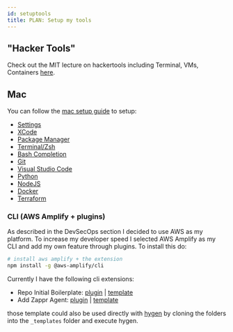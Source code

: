 ```yaml
---
id: setuptools
title: PLAN: Setup my tools
---
```


## "Hacker Tools"

Check out the MIT lecture on hackertools including Terminal, VMs, Containers [here](https://hacker-tools.github.io/lectures/).

## Mac

You can follow the [mac setup guide](https://d10l.github.io/mac-setup/) to setup:

- [Settings](https://d10l.github.io/mac-setup/SystemPreferences/)
- [XCode](https://d10l.github.io/mac-setup/Xcode/)
- [Package Manager](https://d10l.github.io/mac-setup/Homebrew/)
- [Terminal/Zsh](https://d10l.github.io/mac-setup/iTerm/zsh.html)
- [Bash Completion](https://d10l.github.io/mac-setup/BashCompletion/)
- [Git](https://d10l.github.io/mac-setup/Git/)
- [Visual Studio Code](https://d10l.github.io/mac-setup/VisualStudioCode/)
- [Python](https://d10l.github.io/mac-setup/Python/)
- [NodeJS](https://d10l.github.io/mac-setup/Node.js/)
- [Docker](https://d10l.github.io/mac-setup/Docker/)
- [Terraform](https://d10l.github.io/mac-setup/Terraform/)

### CLI (AWS Amplify + plugins)

As described in the DevSecOps section I decided to use AWS as my platform. To increase my developer speed I selected AWS Amplify as my CLI and add my own feature through plugins. To install this do:

```bash
# install aws amplify + the extension
npm install -g @aws-amplify/cli
```

Currently I have the following cli extensions:

- Repo Initial Boilerplate: [plugin](https://github.com/denseidel/amplify-repo-boilerplate/blob/master/commands/repo/add-boilerplate.js) | [template](https://github.com/d10l/new-project/tree/master/new)
- Add Zappr Agent: [plugin](https://github.com/denseidel/amplify-repo-boilerplate/blob/master/commands/repo/add-guideline-agent.js) | [template](https://github.com/d10l/new-project/tree/master/agent)

those template could also be used directly with [hygen](http://www.hygen.io/templates/) by cloning the folders into the `_templates` folder and execute hygen.